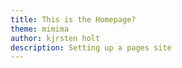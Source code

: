 ```yaml
---
title: This is the Homepage?
theme: mimima
author: kjrsten holt
description: Setting up a pages site
---
```


